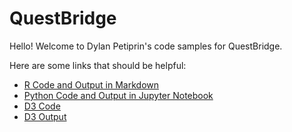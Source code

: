 # QuestBridge

Hello! Welcome to Dylan Petiprin's code samples for QuestBridge. 

Here are some links that should be helpful:
* [R Code and Output in Markdown](https://github.com/dylanbpetiprin/Questbridge_Samples/blob/main/R_files/scotus_project/scotus.md)
* [Python Code and Output in Jupyter Notebook](https://github.com/dylanbpetiprin/Questbridge_Samples/blob/main/Python_files/college_comp_project.ipynb)
* [D3 Code](https://github.com/dylanbpetiprin/Questbridge_Samples/blob/main/D3_files/index.html)
* [D3 Output](https://dylanbpetiprin.github.io/data_viz_hw4/)
